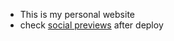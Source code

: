 - This is my personal website
- check [social previews](https://socialsharepreview.com/?url=https://vibertthio.com) after deploy

